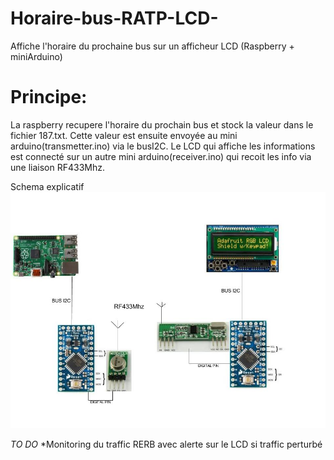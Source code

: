 # Horaire-bus-RATP-LCD-
Affiche l'horaire du prochaine bus sur un afficheur LCD (Raspberry + miniArduino)

# Principe:
La raspberry recupere l'horaire du prochain bus et stock la valeur dans le fichier 187.txt.
Cette valeur est ensuite envoyée au mini arduino(transmetter.ino) via le busI2C.
Le LCD qui affiche les informations est connecté sur un autre mini arduino(receiver.ino) qui recoit les info via une liaison RF433Mhz.

Schema explicatif
![Alt text](./Schema.jpg)

*TO DO*
*Monitoring du traffic RERB avec alerte sur le LCD si traffic perturbé


